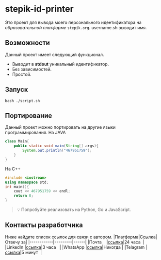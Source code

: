 # stepik-id-printer
Это проект для вывода моего персонального идентификатора на _образовательной платформе_ ```stepik.org```.
username.sh выводит имя.
## Возможности
Данный проект имеет следующий функционал.
- Выводит в __stdout__ уникальный идентификатор.
- Без зависимостей.
- Простой.
## Запуск
```
bash ./script.sh 
```

## Портирование
Данный проект можно портировать на другие языки программирования.
На JAVA
```java
class Main{
    public static void main(String[] args){
        System.out.println("467951759");  
    }
}
```
На C++
```cpp
#include <iostream>
using namespace std;
int main(){
    cout << 467951759 << endl;
    return 0;
}
```
> :bulb: Попробуйте реализовать на Python, Go и JavaScript.
## Контакты разработчика
Ниже найдите список ссылок для связи с автором.
|Платформа|Ссылка|Отвечу за|
|------------|---------|------|
|Почта    |[ссылка](https://docs.nginx.com/nginx/admin-guide/installing-nginx/installing-nginx-open-source/#installing-a-prebuilt-debian-package-from-the-official-nginx-repository)|24 часа  |
|LinkedIn |[ссылка](https://docs.nginx.com/nginx/admin-guide/installing-nginx/installing-nginx-open-source/#installing-a-prebuilt-debian-package-from-the-official-nginx-repository)|3 часа   |
|WhatsApp |[ссылка](https://docs.nginx.com/nginx/admin-guide/installing-nginx/installing-nginx-open-source/#installing-a-prebuilt-debian-package-from-the-official-nginx-repository)|Никогда |
|Telagram |[ссылка](https://docs.nginx.com/nginx/admin-guide/installing-nginx/installing-nginx-open-source/#installing-a-prebuilt-debian-package-from-the-official-nginx-repository)|5 минут  |
